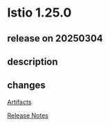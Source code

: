 # Istio 1.25.0

## release on 20250304
## description
## changes
<a href="http://gcsweb.istio.io/gcs/istio-release/releases/1.25.0/" rel="nofollow">Artifacts</a>  

<a href="https://istio.io/latest/news/releases/1.25.x/announcing-1.25/" rel="nofollow">Release Notes</a>


